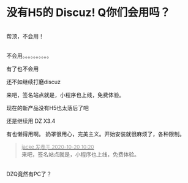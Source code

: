 # 没有H5的 Discuz! Q你们会用吗？

<img id="aimg_qEddM" onclick="zoom(this, this.src, 0, 0, 0)" class="zoom" src="https://cdn.jsdelivr.net/gh/hishis/forum-master/public/images/patch.gif" onmouseover="img_onmouseoverfunc(this)" onload="thumbImg(this)" border="0" alt="" />

帮顶，不会用！<br />
<br />
<img src="static/image/smiley/default/lol.gif" smilieid="12" border="0" alt="" /><img src="static/image/smiley/default/lol.gif" smilieid="12" border="0" alt="" /><img src="static/image/smiley/default/lol.gif" smilieid="12" border="0" alt="" />

不会用。。。。。。。。。。

有了也不会用

还不如继续打磨discuz

来吧，签名站点就是，小程序也上线，免费体验。

现在的新产品没有H5也太落后了吧

还是继续用 DZ X3.4

有也懒得用啊。 奶罩很用心，完美主义。开始安装就很麻烦了，各种限制。 <br />


<div class="quote"><blockquote><font size="2"><a href="https://www.hostloc.com/forum.php?mod=redirect&amp;goto=findpost&amp;pid=9324988&amp;ptid=756260" target="_blank"><font color="#999999">jacke 发表于 2020-10-20 10:20</font></a></font><br />
来吧，签名站点就是，小程序也上线，免费体验。</blockquote></div><br />
DZQ竟然有PC了？
